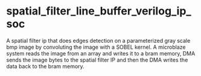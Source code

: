 # spatial_filter_line_buffer_verilog_ip_soc
A spatial filter ip that does edges detection on a parameterized gray scale bmp image by convoluting the image with a SOBEL kernel. A microblaze system reads the image from an array and writes it to a bram memory, DMA sends the image bytes to the spatial filter IP and then the DMA writes the data back to the bram memory.
